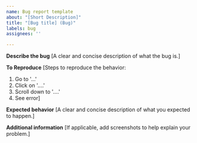 ```yaml
---
name: Bug report template
about: "[Short Description]"
title: "[Bug title] (Bug)"
labels: bug
assignees: ''

---
```


**Describe the bug**
[A clear and concise description of what the bug is.]

**To Reproduce**
[Steps to reproduce the behavior:
1. Go to '...'
2. Click on '....'
3. Scroll down to '....'
4. See error]

**Expected behavior**
[A clear and concise description of what you expected to happen.]

**Additional information**
[If applicable, add screenshots to help explain your problem.]
